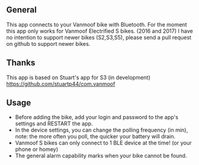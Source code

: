 ## General
This app connects to your Vanmoof bike with Bluetooth.
For the moment this app only works for Vanmoof Electrified S bikes. (2016 and 2017)
I have no intention to support newer bikes (S2,S3,S5), please send a pull request on github to support newer bikes.

## Thanks
This app is based on Stuart's app for S3 (in development) https://github.com/stuartp44/com.vanmoof

## Usage
- Before adding the bike, add your login and password to the app's settings and RESTART the app.
- In the device settings, you can change the polling frequency (in min), note: the more often you poll, the quicker your battery will drain.
- Vanmoof S bikes can only connect to 1 BLE device at the time! (or your phone or homey)
- The general alarm capability marks when your bike cannot be found.


